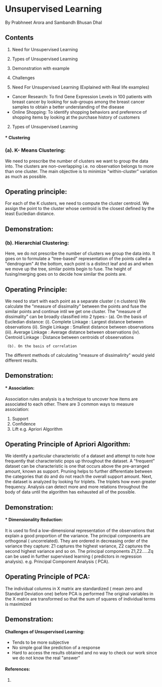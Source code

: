 # Unsupervised Learning
By Prabhneet Arora and Sambandh Bhusan Dhal

## Contents
1. Need for Unsupervised Learning
2. Types of Unsupervised Learning
3. Demonstration with example
4. Challenges 

1. Need For Unsupervised Learning (Explained with Real life examples)
* Cancer Research: To find Gene Expression Levels in 100 patients with breast cancer by looking for sub-groups among the breast cancer 
samples to obtain a better understanding of the disease
* Online Shopping: To identify shopping behaviors and preference of shopping items by looking at the purchase history of customers

2. Types of Unsupervised Learning
#### * Clustering
### (a). K- Means Clustering:
We need to prescribe the number of clusters we want to group the data into.
The clusters are non-overlapping i.e. no observation belongs to more than one cluster.
The main objective is to minimize "within-cluster" variation as much as possible.

## Operating principle:
For each of the K clusters, we need to compute the cluster centroid.
We assign the point to the cluster whose centroid is the closest defined by the least Eucledian distance.


## Demonstration:

### (b). Hierarchial Clustering:
Here, we do not prescribe the number of clusters we group the data into.
It goes on to formulate a "tree-based" representation of the points called a "dendrogram" 
At the bottom, each point is a distinct leaf and as and when we move up the tree, similar points begin to fuse. The height of fusing/merging goes 
on to decide how similar the points are.

## Operating Principle:
We need to start with each point as a separate cluster ( n clusters)
We calculate the "measure of dissimality" between the points and fuse the similar points and continue intil we get one cluster.
The "measure of dissimality" can be broadly classified into 2 types:-
     (a). On the basis of Eucledian distance:
         (i). Complete Linkage : Largest distance between observations
         (ii). Single Linkage : Smallest distance between observations
        (iii). Average Linkage : Average distance between observations
         (iv). Centroid Linkage : Distance between centroids of obseervations

     (b). On the basis of correlation

The different methods of calculating "measure of dissimalirity" would yield different results.

## Demonstration:

#### * Association:
Association rules analysis is a technique to uncover how items are associated to each other.
There are 3 common ways to measure association:
1. Support
2. Confidence
3. Lift
e.g. Apriori Algorithm

## Operating Principle of Apriori Algorithm:
We identify a particular characteristic of a dataset and attempt to note how frequently that characteristic pops up throughout the dataset.
A "frequent" dataset can  be characteristic is one that occurs above the pre-arranged amount, known as support.
Pruning helps to further differentiate between the categories that do and do not reach the overall support amount.
Next, the dataset is analyzed by looking for triplets. The triplets how even greater frequency. Analysis can detect more and more relations
throughout the body of data until the algorithm has exhausted all of the possible.

## Demonstration:






#### * Dimensionality Reduction:
It is used to find a low-dimensional representation of the observations that explain a good proportion of the variance.
The principal components are orthogonal ( uncorrelated).
They are ordered in decreasing order of the variance they capture: Z1 captures the highest variance, Z2 captures the second highest
variance and so on.
The principal components Z1,Z2.....Zq can be used in further supervised learning ( predictors in regression analysis).
e.g. Principal Component Analysis ( PCA).

## Operating Principle of PCA:
The individual columns in X matrix are standardized ( mean zero and Standard Deviation one) before PCA is performed
The original variables in the X matrix are transformed so that the sum of squares of individual terms is maximized

## Demonstration:







#### Challenges of Unsupervised Learning:
* Tends to be more subjective
* No simple goal like prediction of a response
* Hard to access the results obtained and no way to check our work since we do not know the real "answer"

#### References:
1.

